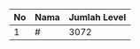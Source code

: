 | No | Nama            | Jumlah Level |
|----|-----------------|--------------|
| 1  | #    |    3072        |
